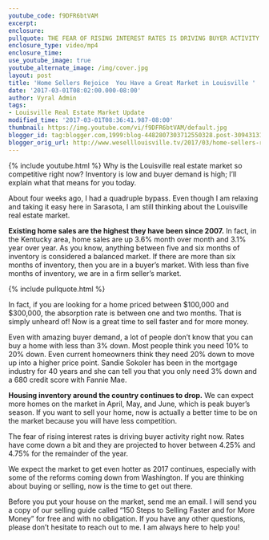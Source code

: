 ```yaml
---
youtube_code: f9DFR6btVAM
excerpt:
enclosure:
pullquote: THE FEAR OF RISING INTEREST RATES IS DRIVING BUYER ACTIVITY.
enclosure_type: video/mp4
enclosure_time:
use_youtube_image: true
youtube_alternate_image: /img/cover.jpg
layout: post
title: 'Home Sellers Rejoice  You Have a Great Market in Louisville '
date: '2017-03-01T08:02:00.000-08:00'
author: Vyral Admin
tags:
- Louisville Real Estate Market Update
modified_time: '2017-03-01T08:36:41.987-08:00'
thumbnail: https://img.youtube.com/vi/f9DFR6btVAM/default.jpg
blogger_id: tag:blogger.com,1999:blog-4482807303712550328.post-3094313143823281431
blogger_orig_url: http://www.weselllouisville.tv/2017/03/home-sellers-rejoice-you-have-great.html
---
```

{% include youtube.html %}
Why is the Louisville real estate market so competitive right now? Inventory is low and buyer demand is high; I’ll explain what that means for you today.

About four weeks ago, I had a quadruple bypass. Even though I am relaxing and taking it easy here in Sarasota, I am still thinking about the Louisville real estate market.

**Existing home sales are the highest they have been since 2007.** In fact, in the Kentucky area, home sales are up 3.6% month over month and 3.1% year over year. As you know, anything between five and six months of inventory is considered a balanced market. If there are more than six months of inventory, then you are in a buyer’s market. With less than five months of inventory, we are in a firm seller’s market.

{% include pullquote.html %}

In fact, if you are looking for a home priced between $100,000 and $300,000, the absorption rate is between one and two months. That is simply unheard of! Now is a great time to sell faster and for more money.

Even with amazing buyer demand, a lot of people don’t know that you can buy a home with less than 3% down. Most people think you need 10% to 20% down. Even current homeowners think they need 20% down to move up into a higher price point. Sandie Sokoler has been in the mortgage industry for 40 years and she can tell you that you only need 3% down and a 680 credit score with Fannie Mae.

**Housing inventory around the country continues to drop.** We can expect more homes on the market in April, May, and June, which is peak buyer’s season. If you want to sell your home, now is actually a better time to be on the market because you will have less competition. 

The fear of rising interest rates is driving buyer activity right now. Rates have come down a bit and they are projected to hover between 4.25% and 4.75% for the remainder of the year.

We expect the market to get even hotter as 2017 continues, especially with some of the reforms coming down from Washington. If you are thinking about buying or selling, now is the time to get out there.

Before you put your house on the market, send me an email. I will send you a copy of our selling guide called “150 Steps to Selling Faster and for More Money” for free and with no obligation. If you have any other questions, please don’t hesitate to reach out to me. I am always here to help you!
